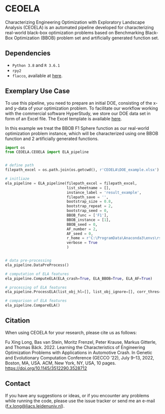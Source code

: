 # CEOELA
Characterizing Engineering Optimization with Exploratory Landscape Analysis (CEOELA) is an automated pipeline developed for characterizing real-world black-box optimization problems based on Benchmarking Black-Box Optimization (BBOB) problem set and artificially generated function set.

## Dependencies

* `Python 3.8` and `R 3.6.1`
* `rpy2`
* `flacco`, available at [here](https://github.com/kerschke/flacco).

## Exemplary Use Case

To use this pipeline, you need to prepare an initial DOE, consisting of the x- and y-data of your optimization problem. To facilitate our workflow working with the commercial software HyperStudy, we store our DOE data set in form of an Excel file. The Excel template is available [here](https://github.com/fx-long/CEOELA/blob/main/CEOELA/doe_template.xlsx).

In this example we treat the BBOB F1 Sphere function as our real-world optimization problem instance, which will be characterized using one BBOB function and 2 artificially generated functions.

```python
import os
from CEOELA.CEOELA import ELA_pipeline


# define path
filepath_excel = os.path.join(os.getcwd(), r'CEOELA\DOE_example.xlsx')

# initliaze
ela_pipeline = ELA_pipeline(filepath_excel = filepath_excel,
                            list_sheetname = [],
                            instance_label = 'result_example',
                            filepath_save = '',
                            bootstrap_size = 0.8,
                            bootstrap_repeat = 2,
                            bootstrap_seed = 0,
                            BBOB_func = ['F1'], 
                            BBOB_instance = [1],
                            BBOB_seed = 0,
                            AF_number = 2,
                            AF_seed = 0,
                            r_home = r'C:\ProgramData\Anaconda3\envs\rstudio\lib\R',
                            verbose = True
                            )


# data pre-processing
ela_pipeline.DataPreProcess()

# computation of ELA features
ela_pipeline.ComputeELA(ELA_crash=True, ELA_BBOB=True, ELA_AF=True)

# processing of ELA features
ela_pipeline.ProcessELA(list_obj_hl=[], list_obj_ignore=[], corr_thres=0.95, corr_ignore=[])

# comparison of ELA features
ela_pipeline.CompareELA()
```

## Citation
 
When using CEOELA for your research, please cite us as follows:

Fu Xing Long, Bas van Stein, Moritz Frenzel, Peter Krause, Markus Gitterle, and Thomas Bäck. 2022. Learning the Characteristics of Engineering Optimization Problems with Applications in Automotive Crash. In Genetic and Evolutionary Computation Conference (GECCO ’22), July 9–13, 2022, Boston, MA, USA. ACM, New York, NY, USA, 10 pages. https://doi.org/10.1145/3512290.3528712

## Contact

If you have any suggestions or ideas, or if you encounter any problems while running the code, please use the issue tracker or send me an e-mail (f.x.long@liacs.leidenuniv.nl).
